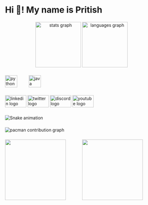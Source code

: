<h1 align="left">Hi 👋! My name is Pritish</h1>

###

<div align="center">
  <img src="https://github-readme-stats.vercel.app/api?username=PritishSenapati16&hide_title=false&hide_rank=false&show_icons=true&include_all_commits=true&count_private=true&disable_animations=false&theme=dracula&locale=en&hide_border=false&order=1" height="150" alt="stats graph"  />
  <img src="https://github-readme-stats.vercel.app/api/top-langs?username=PritishSenapati16&locale=en&hide_title=false&layout=compact&card_width=320&langs_count=5&theme=dracula&hide_border=false&order=2" height="150" alt="languages graph"  />
</div>

###

<div align="left">
  <img src="https://cdn.jsdelivr.net/gh/devicons/devicon/icons/python/python-original.svg" height="40" alt="python logo"  />
  <img width="30" />
  <img src="https://cdn.jsdelivr.net/gh/devicons/devicon/icons/java/java-original.svg" height="40" alt="java logo"  />
</div>

###

<div align="left">
  <img src="https://raw.githubusercontent.com/maurodesouza/profile-readme-generator/master/src/assets/icons/social/linkedin/default.svg" width="70" height="40" alt="linkedin logo"  />
  <img src="https://raw.githubusercontent.com/maurodesouza/profile-readme-generator/master/src/assets/icons/social/twitter/default.svg" width="70" height="40" alt="twitter logo"  />
  <img src="https://raw.githubusercontent.com/maurodesouza/profile-readme-generator/master/src/assets/icons/social/discord/default.svg" width="70" height="40" alt="discord logo"  />
  <img src="https://raw.githubusercontent.com/maurodesouza/profile-readme-generator/master/src/assets/icons/social/youtube/default.svg" width="70" height="40" alt="youtube logo"  />
</div>

###

<img src="https://raw.githubusercontent.com/PritishSenapati16/PritishSenapati16/output/snake.svg" alt="Snake animation" />

###

<picture>
  <source media="(prefers-color-scheme: dark)" srcset="https://raw.githubusercontent.com/PritishSenapati16/PritishSenapati16/output/pacman-contribution-graph-dark.svg">
  <source media="(prefers-color-scheme: light)" srcset="https://raw.githubusercontent.com/PritishSenapati16/PritishSenapati16/output/pacman-contribution-graph.svg">
  <img alt="pacman contribution graph" src="https://raw.githubusercontent.com/PritishSenapati16/PritishSenapati16/output/pacman-contribution-graph.svg">
</picture>

###

<img align="left" height="200" src="https://user-images.githubusercontent.com/74038190/212750147-854a394f-fee9-4080-9770-78a4b7ece53f.gif"  />

###

<div align="center">
  <img height="200" src="https://private-user-images.githubusercontent.com/107612856/348599142-fee980f4-864a-418a-bf6d-20d85506a0f4.jpg?jwt=eyJhbGciOiJIUzI1NiIsInR5cCI6IkpXVCJ9.eyJpc3MiOiJnaXRodWIuY29tIiwiYXVkIjoicmF3LmdpdGh1YnVzZXJjb250ZW50LmNvbSIsImtleSI6ImtleTUiLCJleHAiOjE3NDI5MjU5NjEsIm5iZiI6MTc0MjkyNTY2MSwicGF0aCI6Ii8xMDc2MTI4NTYvMzQ4NTk5MTQyLWZlZTk4MGY0LTg2NGEtNDE4YS1iZjZkLTIwZDg1NTA2YTBmNC5qcGc_WC1BbXotQWxnb3JpdGhtPUFXUzQtSE1BQy1TSEEyNTYmWC1BbXotQ3JlZGVudGlhbD1BS0lBVkNPRFlMU0E1M1BRSzRaQSUyRjIwMjUwMzI1JTJGdXMtZWFzdC0xJTJGczMlMkZhd3M0X3JlcXVlc3QmWC1BbXotRGF0ZT0yMDI1MDMyNVQxODAxMDFaJlgtQW16LUV4cGlyZXM9MzAwJlgtQW16LVNpZ25hdHVyZT0yMWZmNTQ0MmQ3OGMyN2RhZjA5ZmQ2ZjE4YTQ1NTk0MjkyNTdhNGExMDM0ZWZkODVmZTM1MmM0MTQ5ZDIyNzJlJlgtQW16LVNpZ25lZEhlYWRlcnM9aG9zdCJ9.f5uw8h63biXz8Z1BRh3vOcikGz-696ZpTtjkJHuhD5g"  />
</div>

###
